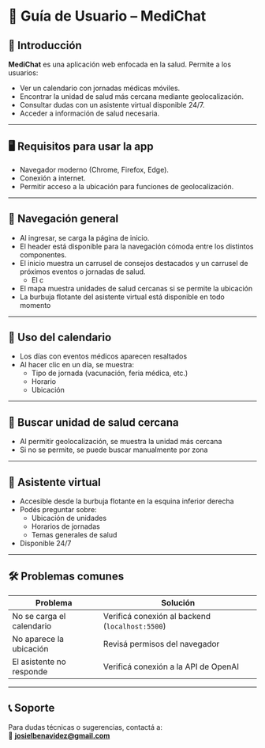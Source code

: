 # 🧭 Guía de Usuario – MediChat

## 🏁 Introducción

**MediChat** es una aplicación web enfocada en la salud. Permite a los usuarios:

- Ver un calendario con jornadas médicas móviles.
- Encontrar la unidad de salud más cercana mediante geolocalización.
- Consultar dudas con un asistente virtual disponible 24/7.
- Acceder a información de salud necesaria.

---

## 🖥️ Requisitos para usar la app

- Navegador moderno (Chrome, Firefox, Edge).
- Conexión a internet.
- Permitir acceso a la ubicación para funciones de geolocalización.

---

## 🧭 Navegación general

- Al ingresar, se carga la página de inicio.
- El header está disponible para la navegación cómoda entre los distintos componentes.
- El inicio muestra un carrusel de consejos destacados y un carrusel de próximos eventos o jornadas de salud.
  - El c
- El mapa muestra unidades de salud cercanas si se permite la ubicación
- La burbuja flotante del asistente virtual está disponible en todo momento

---

## 📅 Uso del calendario

- Los días con eventos médicos aparecen resaltados
- Al hacer clic en un día, se muestra:
  - Tipo de jornada (vacunación, feria médica, etc.)
  - Horario
  - Ubicación

---

## 📍 Buscar unidad de salud cercana

- Al permitir geolocalización, se muestra la unidad más cercana
- Si no se permite, se puede buscar manualmente por zona

---

## 💬 Asistente virtual

- Accesible desde la burbuja flotante en la esquina inferior derecha
- Podés preguntar sobre:
  - Ubicación de unidades
  - Horarios de jornadas
  - Temas generales de salud
- Disponible 24/7

---

## 🛠️ Problemas comunes

| Problema                          | Solución                                      |
|----------------------------------|-----------------------------------------------|
| No se carga el calendario        | Verificá conexión al backend (`localhost:5500`) |
| No aparece la ubicación          | Revisá permisos del navegador                 |
| El asistente no responde         | Verificá conexión a la API de OpenAI          |

---

## 📞 Soporte

Para dudas técnicas o sugerencias, contactá a:  
📧 **josielbenavidez@gmail.com**


